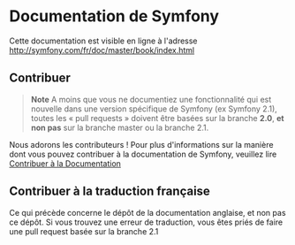 Documentation de Symfony
========================

Cette documentation est visible en ligne à l'adresse http://symfony.com/fr/doc/master/book/index.html

Contribuer
----------

>**Note**
>A moins que vous ne documentiez une fonctionnalité qui est nouvelle dans
>une version spécifique de Symfony (ex Symfony 2.1), toutes les « pull requests »
>doivent être basées sur la branche **2.0**, **et non pas** sur la branche
>master ou la branche 2.1.

Nous adorons les contributeurs ! Pour plus d'informations sur la manière
dont vous pouvez contribuer à la documentation de Symfony, veuillez lire
[Contribuer à la Documentation](http://symfony.com/fr/doc/current/contributing/documentation/overview.html)

Contribuer à la traduction française
------------------------------------
Ce qui précède concerne le dépôt de la documentation anglaise, et non pas ce
dépôt. Si vous trouvez une erreur de traduction, vous êtes priés de faire une
pull request basée sur la branche 2.1
